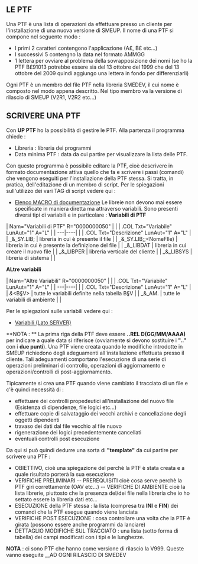 ## LE PTF

Una PTF è una lista di operazioni da effettuare presso un cliente per l'installazione di una  nuova versione di SMEUP.
Il nome di una PTF si compone nel seguente modo : 

- I primi 2 caratteri contengono l'applicazione (A£, B£ etc...)
- I successivi 5 contengno la data nel formato AMMGG
- 1 lettera per ovviare al problema della sovrapposizione dei nomi (se ho la PTF B£91013 potrebbe essere sia del 13 ottobre del 1999 che del 13 ottobre del 2009 quindi aggiungo una  lettera in fondo per differenziarli)

Ogni PTF è un membro del file PTF nella libreria SMEDEV, il cui nome è composto nel modo appena descritto. Nel tipo membro va la versione di rilascio di SMEUP (V2R1, V2R2 etc...)

## SCRIVERE UNA PTF
Con **UP PTF**  ho la possibilità di gestire le PTF.
Alla partenza il programma chiede : 

- Libreria :  libreria dei programmi
- Data minima PTF :  data da cui partire per visualizzare la lista delle PTF.

Con questo programma è possibile editare la PTF, cioè descrivere in formato documentazione attiva quello che fa e scrivere i passi (comandi) che vengono eseguiti per l'installazione della PTF stessa. Si tratta, in pratica, dell'editazione di un membro di script.
Per le spiegazioni sull'utilizzo dei vari TAG di script vedere qui : 
- [Elenco MACRO di documentazione](Sorgenti/MB/DOC/B£DOCU_40)
Le libreie non devono mai essere specificate in maniera diretta ma attraverso variabili. Sono presenti diversi tipi di variabili e in particolare : 
**Variabili di PTF**

|  Nam="Variabili di PTF" R="0000000050" |
| 
| .COL Txt="Variabile" LunAut="1" A="L" |
| ---|----|
| 
| .COL Txt="Descrizione"  LunAut="1" A="L" |
| _&_SY.LIB;<NomeFile> | libreria in cui è presente il file |
| _&_SY.LIB;<FIleSorgente>;<NomeFIle) | libreria in cui è presente la definizione del file |
| _&_LIBDAT | libreria in cui creare il nuovo file |
| _&_LIBPER | libreria verticale del cliente |
| _&_LIBSYS | libreria di sistema |
| 


**ALtre variabili**

|  Nam="Altre Variabili" R="0000000050" |
| 
| .COL Txt="Variabile" LunAut="1" A="L" |
| ---|----|
| 
| .COL Txt="Descrizione"  LunAut="1" A="L" |
| _&_<B§V> | tutte le variabili definite nella tabella B§V |
| _&_AM. | tutte le variabili di ambiente |
| 


Per le spiegazioni sulle variabili vedere qui : 
- [Variabili (Lato SERVER)](Sorgenti/MB/DOC_OGG/V3_EVA)

**NOTA : ** La prima riga della PTF deve essere **..REL D(GG/MM/AAAA)** per indicare a quale  data si riferisce (ovviamente si devono sostituire i __".."__ con i __due punti__).
Una PTF viene creata quando le modifiche introdotte in SMEUP richiedono degli adeguamenti all'installazione effettuata presso il cliente. Tali adeguamenti comportano l'esecuzione di una serie di operazioni preliminari di controllo, operazioni di aggiornamento e operazioni/controlli di post-aggiornamento.

Tipicamente si crea una PTF quando viene cambiato il tracciato di un file e c'è quindi necessità di : 

- effettuare dei controlli propedeutici all'installazione del nuovo file   (Esistenza di dipendenze, file logici etc...)
- effettuare copie di salvataggio dei vecchi archivi e cancellazione degli oggetti   dipendenti
- travaso dei dati dal file vecchio al file nuovo
- rigenerazione dei logici precedentemente cancellati
- eventuali controlli post esecuzione

Da qui si può quindi dedurre una sorta di __"template"__ da cui partire per scrivere una PTF : 

- OBIETTIVO, cioè una spiegazione del perchè la PTF è stata creata e a quale risultato   porterà la sua esecuzione
- VERIFICHE PRELIMINARI
  -- PREREQUISITI cioè cosa serve perchè la PTF giri correttamente (OAV etc...)
  -- VERIFICHE DI AMBIENTE cioè la lista librerie, piuttosto che la presenza del/dei file      nella libreria che io ho settato essere la libreria dati etc...
- ESECUZIONE della PTF stessa :  la lista (compresa tra **INI** e **FIN**) dei comandi che     la PTF esegue quando viene lanciata
- VERIFICHE POST ESECUZIONE :  cosa controllare una volta che la PTF è girata (possono essere  anche programmi da lanciare)
- DETTAGLIO MODIFICHE SUL TRACCIATO :  una lista (sotto forma di tabella) dei campi modificati con i tipi e le lunghezze.

**NOTA** : ci sono PTF che hanno come versione di rilascio la V999. Queste vanno eseguite __AD OGNI RILASCIO DI SMEDEV
